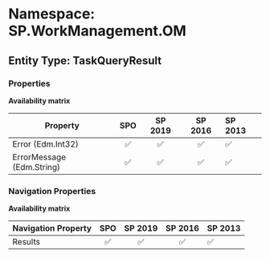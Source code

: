 # Namespace: SP.WorkManagement.OM

## Entity Type: TaskQueryResult

### Properties

**Availability matrix**

Property | SPO | SP 2019 | SP 2016 | SP 2013
----------|:---:|:-------:|:-------:|:-------
Error (Edm.Int32) | ✅ | ✅ | ✅ | ✅
ErrorMessage (Edm.String) | ✅ | ✅ | ✅ | ✅

### Navigation Properties

**Availability matrix**

Navigation Property | SPO | SP 2019 | SP 2016 | SP 2013
----------|:---:|:-------:|:-------:|:-------
Results | ✅ | ✅ | ✅ | ✅
